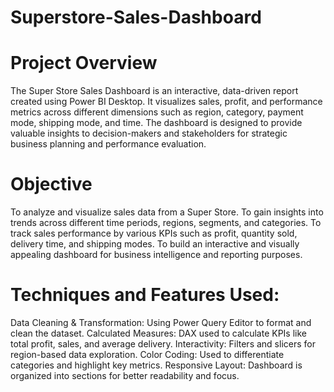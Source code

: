 # Superstore-Sales-Dashboard

# Project Overview
The Super Store Sales Dashboard is an interactive, data-driven report created using Power BI Desktop. It visualizes sales, profit, and performance metrics across different dimensions such as region, category, payment mode, shipping mode, and time. The dashboard is designed to provide valuable insights to decision-makers and stakeholders for strategic business planning and performance evaluation.

# Objective
To analyze and visualize sales data from a Super Store.
To gain insights into trends across different time periods, regions, segments, and categories.
To track sales performance by various KPIs such as profit, quantity sold, delivery time, and shipping modes.
To build an interactive and visually appealing dashboard for business intelligence and reporting purposes.

# Techniques and Features Used:
Data Cleaning & Transformation: Using Power Query Editor to format and clean the dataset.
Calculated Measures: DAX used to calculate KPIs like total profit, sales, and average delivery.
Interactivity: Filters and slicers for region-based data exploration.
Color Coding: Used to differentiate categories and highlight key metrics.
Responsive Layout: Dashboard is organized into sections for better readability and focus.

